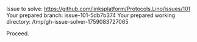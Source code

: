 Issue to solve: https://github.com/linksplatform/Protocols.Lino/issues/101
Your prepared branch: issue-101-5db7b374
Your prepared working directory: /tmp/gh-issue-solver-1759083727065

Proceed.